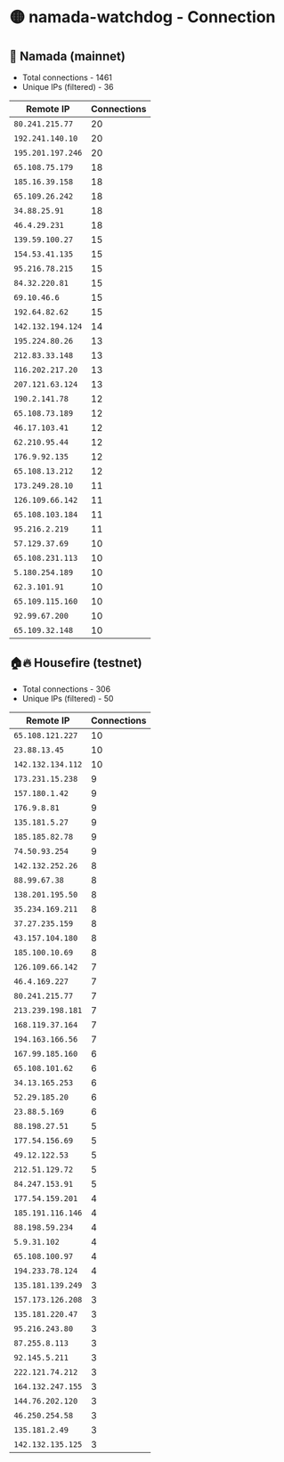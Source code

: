 # 🟡 namada-watchdog - Connection

## 🚀 Namada (mainnet)
- Total connections - 1461
- Unique IPs (filtered) - 36

| Remote IP | Connections |
|-----------|-------------|
| `80.241.215.77` | 20 |
| `192.241.140.10` | 20 |
| `195.201.197.246` | 20 |
| `65.108.75.179` | 18 |
| `185.16.39.158` | 18 |
| `65.109.26.242` | 18 |
| `34.88.25.91` | 18 |
| `46.4.29.231` | 18 |
| `139.59.100.27` | 15 |
| `154.53.41.135` | 15 |
| `95.216.78.215` | 15 |
| `84.32.220.81` | 15 |
| `69.10.46.6` | 15 |
| `192.64.82.62` | 15 |
| `142.132.194.124` | 14 |
| `195.224.80.26` | 13 |
| `212.83.33.148` | 13 |
| `116.202.217.20` | 13 |
| `207.121.63.124` | 13 |
| `190.2.141.78` | 12 |
| `65.108.73.189` | 12 |
| `46.17.103.41` | 12 |
| `62.210.95.44` | 12 |
| `176.9.92.135` | 12 |
| `65.108.13.212` | 12 |
| `173.249.28.10` | 11 |
| `126.109.66.142` | 11 |
| `65.108.103.184` | 11 |
| `95.216.2.219` | 11 |
| `57.129.37.69` | 10 |
| `65.108.231.113` | 10 |
| `5.180.254.189` | 10 |
| `62.3.101.91` | 10 |
| `65.109.115.160` | 10 |
| `92.99.67.200` | 10 |
| `65.109.32.148` | 10 |

## 🏠🔥 Housefire (testnet)

- Total connections - 306
- Unique IPs (filtered) - 50

| Remote IP | Connections |
|-----------|-------------|
| `65.108.121.227` | 10 |
| `23.88.13.45` | 10 |
| `142.132.134.112` | 10 |
| `173.231.15.238` | 9 |
| `157.180.1.42` | 9 |
| `176.9.8.81` | 9 |
| `135.181.5.27` | 9 |
| `185.185.82.78` | 9 |
| `74.50.93.254` | 9 |
| `142.132.252.26` | 8 |
| `88.99.67.38` | 8 |
| `138.201.195.50` | 8 |
| `35.234.169.211` | 8 |
| `37.27.235.159` | 8 |
| `43.157.104.180` | 8 |
| `185.100.10.69` | 8 |
| `126.109.66.142` | 7 |
| `46.4.169.227` | 7 |
| `80.241.215.77` | 7 |
| `213.239.198.181` | 7 |
| `168.119.37.164` | 7 |
| `194.163.166.56` | 7 |
| `167.99.185.160` | 6 |
| `65.108.101.62` | 6 |
| `34.13.165.253` | 6 |
| `52.29.185.20` | 6 |
| `23.88.5.169` | 6 |
| `88.198.27.51` | 5 |
| `177.54.156.69` | 5 |
| `49.12.122.53` | 5 |
| `212.51.129.72` | 5 |
| `84.247.153.91` | 5 |
| `177.54.159.201` | 4 |
| `185.191.116.146` | 4 |
| `88.198.59.234` | 4 |
| `5.9.31.102` | 4 |
| `65.108.100.97` | 4 |
| `194.233.78.124` | 4 |
| `135.181.139.249` | 3 |
| `157.173.126.208` | 3 |
| `135.181.220.47` | 3 |
| `95.216.243.80` | 3 |
| `87.255.8.113` | 3 |
| `92.145.5.211` | 3 |
| `222.121.74.212` | 3 |
| `164.132.247.155` | 3 |
| `144.76.202.120` | 3 |
| `46.250.254.58` | 3 |
| `135.181.2.49` | 3 |
| `142.132.135.125` | 3 |

